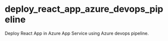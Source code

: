 # deploy_react_app_azure_devops_pipeline
Deploy React App in Azure App Service using Azure devops pipeline.
